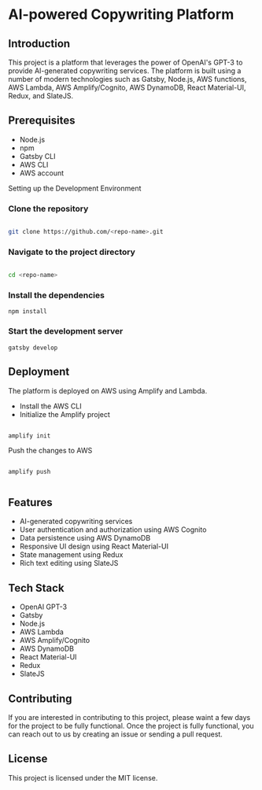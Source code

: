 

# AI-powered Copywriting Platform


## Introduction

This project is a platform that leverages the power of OpenAI's GPT-3 to provide AI-generated copywriting services. The platform is built using a number of modern technologies such as Gatsby, Node.js, AWS functions, AWS Lambda, AWS Amplify/Cognito, AWS DynamoDB, React Material-UI, Redux, and SlateJS.


## Prerequisites

- Node.js
- npm
- Gatsby CLI
- AWS CLI
- AWS account

Setting up the Development Environment

### Clone the repository

```bash

git clone https://github.com/<repo-name>.git

```

### Navigate to the project directory

```bash

cd <repo-name>

```

### Install the dependencies

```
npm install
```
### Start the development server

```
gatsby develop

```


## Deployment

The platform is deployed on AWS using Amplify and Lambda.

-  Install the AWS CLI
-  Initialize the Amplify project

```

amplify init

```

Push the changes to AWS

```

amplify push


```


## Features

- AI-generated copywriting services
- User authentication and authorization using AWS Cognito
- Data persistence using AWS DynamoDB
- Responsive UI design using React Material-UI
- State management using Redux
- Rich text editing using SlateJS

## Tech Stack

  - OpenAI GPT-3
  - Gatsby
  - Node.js
  - AWS Lambda
  - AWS Amplify/Cognito
  - AWS DynamoDB
  - React Material-UI
  - Redux
  - SlateJS

## Contributing

If you are interested in contributing to this project, please waint a few days for the project to be fully functional. Once the project is fully functional, you can reach out to us by creating an issue or sending a pull request.


## License

This project is licensed under the MIT license.


